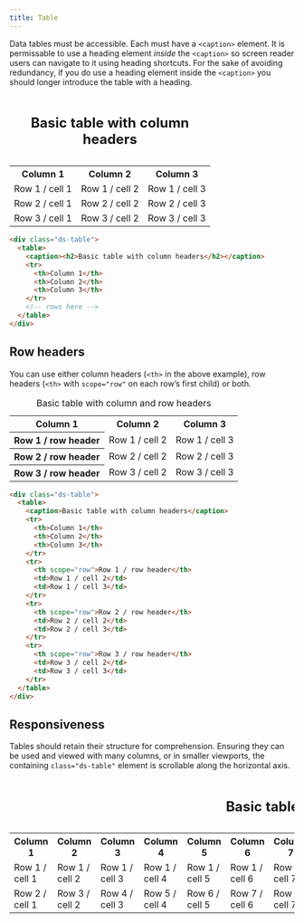 ```yaml
---
title: Table
---
```


Data tables must be accessible. Each must have a `<caption>` element. It is permissable to use a heading element _inside_ the `<caption>` so screen reader users can navigate to it using heading shortcuts. For the sake of avoiding redundancy, if you do use a heading element inside the `<caption>` you should longer introduce the table with a heading.

<div class="ds-scope">
  <div class="ds-table">
    <table>
      <caption><h2>Basic table with column headers</h2></caption>
      <tr>
        <th>Column 1</th>
        <th>Column 2</th>
        <th>Column 3</th>
      </tr>
      <tr>
        <td>Row 1 / cell 1</td>
        <td>Row 1 / cell 2</td>
        <td>Row 1 / cell 3</td>
      </tr>
      <tr>
        <td>Row 2 / cell 1</td>
        <td>Row 2 / cell 2</td>
        <td>Row 2 / cell 3</td>
      </tr>
      <tr>
        <td>Row 3 / cell 1</td>
        <td>Row 3 / cell 2</td>
        <td>Row 3 / cell 3</td>
      </tr>
    </table>
  </div>
</div>

```html
<div class="ds-table">
  <table>
    <caption><h2>Basic table with column headers</h2></caption>
    <tr>
      <th>Column 1</th>
      <th>Column 2</th>
      <th>Column 3</th>
    </tr>
    <!-- rows here -->
  </table>
</div>
```

## Row headers

You can use either column headers (`<th>` in the above example), row headers (`<th>` with `scope="row"` on each row’s first child) or both.

<div class="ds-scope">
  <div class="ds-table">
    <table>
      <caption>Basic table with column and row headers</caption>
      <tr>
        <th>Column 1</th>
        <th>Column 2</th>
        <th>Column 3</th>
      </tr>
      <tr>
        <th scope="row">Row 1 / row header</th>
        <td>Row 1 / cell 2</td>
        <td>Row 1 / cell 3</td>
      </tr>
      <tr>
        <th scope="row">Row 2 / row header</th>
        <td>Row 2 / cell 2</td>
        <td>Row 2 / cell 3</td>
      </tr>
      <tr>
        <th scope="row">Row 3 / row header</th>
        <td>Row 3 / cell 2</td>
        <td>Row 3 / cell 3</td>
      </tr>
    </table>
  </div>
</div>

```html
<div class="ds-table">
  <table>
    <caption>Basic table with column headers</caption>
    <tr>
      <th>Column 1</th>
      <th>Column 2</th>
      <th>Column 3</th>
    </tr>
    <tr>
      <th scope="row">Row 1 / row header</th>
      <td>Row 1 / cell 2</td>
      <td>Row 1 / cell 3</td>
    </tr>
    <tr>
      <th scope="row">Row 2 / row header</th>
      <td>Row 2 / cell 2</td>
      <td>Row 2 / cell 3</td>
    </tr>
    <tr>
      <th scope="row">Row 3 / row header</th>
      <td>Row 3 / cell 2</td>
      <td>Row 3 / cell 3</td>
    </tr>
  </table>
</div>
```

## Responsiveness

Tables should retain their structure for comprehension. Ensuring they can be used and viewed with many columns, or in smaller viewports, the containing `class="ds-table"` element is scrollable along the horizontal axis.

<div class="ds-scope">
  <div class="ds-table">
    <table>
      <caption><h2>Basic table with column headers</h2></caption>
      <tr>
        <th>Column 1</th>
        <th>Column 2</th>
        <th>Column 3</th>
        <th>Column 4</th>
        <th>Column 5</th>
        <th>Column 6</th>
        <th>Column 7</th>
        <th>Column 8</th>
        <th>Column 9</th>
        <th>Column 10</th>
        <th>Column 11</th>
        <th>Column 12</th>
        <th>Column 13</th>
        <th>Column 14</th>
        <th>Column 15</th>
      </tr>
      <tr>
        <td>Row 1 / cell 1</td>
        <td>Row 1 / cell 2</td>
        <td>Row 1 / cell 3</td>
        <td>Row 1 / cell 4</td>
        <td>Row 1 / cell 5</td>
        <td>Row 1 / cell 6</td>
        <td>Row 1 / cell 7</td>
        <td>Row 1 / cell 8</td>
        <td>Row 1 / cell 9</td>
        <td>Row 1 / cell 10</td>
        <td>Row 1 / cell 11</td>
        <td>Row 1 / cell 12</td>
        <td>Row 1 / cell 13</td>
        <td>Row 1 / cell 14</td>
        <td>Row 1 / cell 15</td>
      </tr>
      <tr>
        <td>Row 2 / cell 1</td>
        <td>Row 3 / cell 2</td>
        <td>Row 4 / cell 3</td>
        <td>Row 5 / cell 4</td>
        <td>Row 6 / cell 5</td>
        <td>Row 7 / cell 6</td>
        <td>Row 8 / cell 7</td>
        <td>Row 9 / cell 8</td>
        <td>Row 9 / cell 9</td>
        <td>Row 9 / cell 10</td>
        <td>Row 9 / cell 11</td>
        <td>Row 9 / cell 12</td>
        <td>Row 9 / cell 13</td>
        <td>Row 9 / cell 14</td>
        <td>Row 9 / cell 15</td>
      </tr>
    </table>
  </div>
</div>
